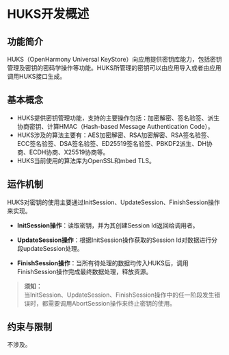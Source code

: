# HUKS开发概述

## 功能简介

HUKS（OpenHarmony Universal KeyStore）向应用提供密钥库能力，包括密钥管理及密钥的密码学操作等功能。HUKS所管理的密钥可以由应用导入或者由应用调用HUKS接口生成。 

## 基本概念

- HUKS提供密钥管理功能，支持的主要操作包括：加密解密、签名验签、派生协商密钥、计算HMAC（Hash-based Message Authentication Code）。
- HUKS涉及的算法主要有：AES加密解密、RSA加密解密、RSA签名验签、ECC签名验签、DSA签名验签、ED25519签名验签、PBKDF2派生、DH协商、ECDH协商、X25519协商等。
- HUKS当前使用的算法库为OpenSSL和mbed TLS。

## 运作机制

HUKS对密钥的使用主要通过InitSession、UpdateSession、FinishSession操作来实现。

- **InitSession操作**：读取密钥，并为其创建Session Id返回给调用者。

- **UpdateSession操作**：根据InitSession操作获取的Session Id对数据进行分段updateSession处理。

- **FinishSession操作**：当所有待处理的数据均传入HUKS后，调用FinishSession操作完成最终数据处理，释放资源。

> **须知：**<br>
> 当InitSession、UpdateSession、FinishSession操作中的任一阶段发生错误时，都需要调用AbortSession操作来终止密钥的使用。


## 约束与限制
不涉及。
